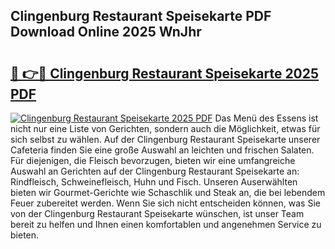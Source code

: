 ## Clingenburg Restaurant Speisekarte PDF Download Online 2025 WnJhr

# <h2><a href="http://gccb9a.nevu.top/?p=Clingenburg+Restaurant+Speisekarte">🔗 👉🔴 Clingenburg Restaurant Speisekarte 2025 PDF</a></h2>

[![Clingenburg Restaurant Speisekarte 2025 PDF](https://i.imgur.com/dBaPXMq.png)](http://gccb9a.nevu.top/?p=Clingenburg+Restaurant+Speisekarte)
Das Menü des Essens ist nicht nur eine Liste von Gerichten, sondern auch die Möglichkeit, etwas für sich selbst zu wählen. Auf der Clingenburg Restaurant Speisekarte unserer Cafeteria finden Sie eine große Auswahl an leichten und frischen Salaten. Für diejenigen, die Fleisch bevorzugen, bieten wir eine umfangreiche Auswahl an Gerichten auf der Clingenburg Restaurant Speisekarte an: Rindfleisch, Schweinefleisch, Huhn und Fisch. Unseren Auserwählten bieten wir Gourmet-Gerichte wie Schaschlik und Steak an, die bei lebendem Feuer zubereitet werden. Wenn Sie sich nicht entscheiden können, was Sie von der Clingenburg Restaurant Speisekarte wünschen, ist unser Team bereit zu helfen und Ihnen einen komfortablen und angenehmen Service zu bieten.
